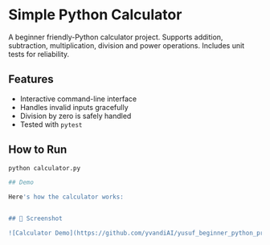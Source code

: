 # Simple Python Calculator

A beginner friendly-Python calculator project.
Supports addition, subtraction, multiplication, division and power operations.
Includes unit tests for reliability.

## Features
- Interactive command-line interface
- Handles invalid inputs gracefully
- Division by zero is safely handled
- Tested with `pytest`

## How to Run
```bash
python calculator.py

## Demo

Here's how the calculator works:


## 📸 Screenshot

![Calculator Demo](https://github.com/yvandiAI/yusuf_beginner_python_projects/blob/main/calculator_demo.png?raw=true)


